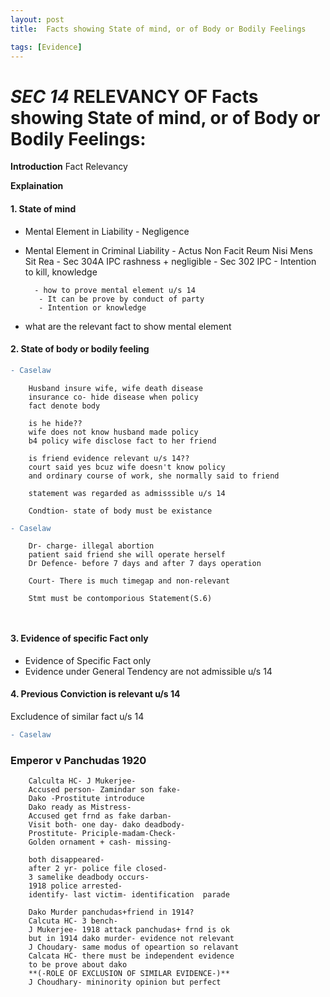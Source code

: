 ```yaml
---
layout: post
title:  Facts showing State of mind, or of Body or Bodily Feelings

tags: [Evidence]
---
```


# *SEC 14* RELEVANCY OF Facts showing State of mind, or of Body or Bodily Feelings:


**Introduction**
	Fact
	Relevancy

**Explaination**
	

#### 1. State of mind
	 
  - Mental Element in Liability
		  - Negligence

  - Mental Element in Criminal Liability
		  - Actus Non Facit Reum Nisi Mens Sit Rea
		  - Sec 304A IPC  rashness + negligible
		  - Sec 302 IPC - Intention to kill, knowledge
         
		  - how to prove mental element u/s 14 
		   - It can be prove by conduct of party
		   - Intention or knowledge


   - what are the relevant fact to show mental element
	       

	
	
 

#### 2. State  of body or bodily feeling



```diff
- Caselaw
```


	    Husband insure wife, wife death disease
	    insurance co- hide disease when policy
	    fact denote body

	    is he hide??
	    wife does not know husband made policy
	    b4 policy wife disclose fact to her friend
	    
	    is friend evidence relevant u/s 14??
	    court said yes bcuz wife doesn't know policy
	    and ordinary course of work, she normally said to friend
	    
	    statement was regarded as admisssible u/s 14
	    
	    Condtion- state of body must be existance


```diff
- Caselaw
```	
	
	    Dr- charge- illegal abortion
	    patient said friend she will operate herself
	    Dr Defence- before 7 days and after 7 days operation
	    
	    Court- There is much timegap and non-relevant
	    
	    Stmt must be contomporious Statement(S.6)

` `
#### 3. Evidence of specific Fact only
	
  - Evidence of Specific Fact only
  -  Evidence under General Tendency are not admissible u/s 14
` `

#### 4. Previous Conviction is relevant u/s  14
  Excludence of similar fact u/s 14
` `	

```diff
- Caselaw 
```
###	Emperor v Panchudas 1920
 
	    Calculta HC- J Mukerjee-
	    Accused person- Zamindar son fake-  
	    Dako -Prostitute introduce 
	    Dako ready as Mistress-
	    Accused get frnd as fake darban-
	    Visit both- one day- dako deadbody-
	    Prostitute- Priciple-madam-Check-
	    Golden ornament + cash- missing-
	    
	    both disappeared-
	    after 2 yr- police file closed-
	    3 samelike deadbody occurs-
	    1918 police arrested-
	    identify- last victim- identification  parade
	    
	    Dako Murder panchudas+friend in 1914?
	    Calcuta HC- 3 bench-
	    J Mukerjee- 1918 attack panchudas+ frnd is ok
	    but in 1914 dako murder- evidence not relevant
	    J Choudary- same modus of opeartion so relavant
	    Calcata HC- there must be independent evidence
	    to be prove about dako
	    **(-ROLE OF EXCLUSION OF SIMILAR EVIDENCE-)**
	    J Choudhary- mininority opinion but perfect

